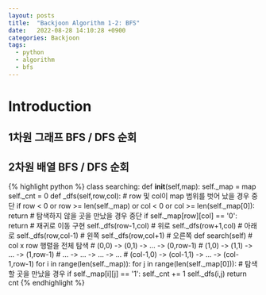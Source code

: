 ```yaml
---
layout: posts
title:  "Backjoon Algorithm 1-2: BFS"
date:   2022-08-28 14:10:28 +0900
categories: Backjoon
tags:
  - python
  - algorithm
  - bfs
---
```


# Introduction

## 1차원 그래프 BFS / DFS 순회

## 2차원 배열 BFS / DFS 순회

{% highlight python %}
class searching:
  def __init__(self,map):
    self._map = map
    self._cnt = 0
  def _dfs(self,row,col):
    # row 및 col이 map 범위를 벗어 났을 경우 중단
    if row < 0 or row >= len(self._map) or col < 0 or col >= len(self._map[0]):
      return
    # 탐색하지 않을 곳을 만났을 경우 중단
    if self._map[row][col] == '0':
      return
    # 재귀로 이동 구현
    self._dfs(row-1,col)        # 위로
    self._dfs(row+1,col)        # 아래로
    self._dfs(row,col-1)        # 왼쪽
    self._dfs(row,col+1)        # 오른쪽
  def search(self)
    # col x row 행렬을 전체 탐색
    #   (0,0)   ->   (0,1)   -> ... -> (0,row-1)
    #   (1,0)   ->   (1,1)   -> ... -> (1,row-1)
    #    ...    ->    ...    -> ... ->    ...
    # (col-1,0) -> (col-1,1) -> ... -> (col-1,row-1)
    for i in range(len(self._map)):
      for j in range(len(self._map[0])):
        # 탐색할 곳을 만났을 경우
        if self._map[i][j] == '1':
          self._cnt += 1
          self._dfs(i,j)
    return cnt
{% endhighlight %}